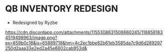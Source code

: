# QB INVENTORY REDESIGN

- Redesigned by Ryzbe

https://cdn.discordapp.com/attachments/1155308631508660245/1188581834519498963/image.png?ex=659b0c18&is=65889718&hm=4c2ec1bbe82b61eb3585da7c9d6d289297250d2aaa33e2ed2a45e6602cab953d&
